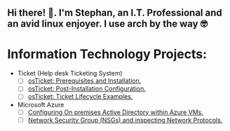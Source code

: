 ## Hi there! 👋. I'm Stephan, an I.T. Professional and an avid linux enjoyer. I use arch by the way 🤓

# Information Technology Projects:  
- Ticket (Help desk Ticketing System)  
    - [ ] [osTicket: Prerequisites and Installation.](https://github.com/stephan-agwai/Ticket.git)  
    - [ ] [osTicket: Post-Installation Configuration.](https://github.com/stephan-agwai/Ticket.git)  
    - [ ] [osTicket: Ticket Lifecycle Examples.](https://github.com/stephan-agwai/Ticket.git)  
- Microsoft Azure  
    - [ ] [Configuring On premises Active Directory within Azure VMs.](https://github.com/stephan-agwai/configuring-acttive-directory.git)  
    - [ ] [Network Security Group (NSGs) and inspecting Network Protocols.](https://github.com/stephan-agwai/Microsoft-Azure.git) 
<!--
**stephan-agwai/stephan-agwai** is a ✨ _special_ ✨ repository because its `README.md` (this file) appears on your GitHub profile.

Here are some ideas to get you started:

- 🔭 I’m currently working on ...
- 🌱 I’m currently learning ...
- 👯 I’m looking to collaborate on ...
- 🤔 I’m looking for help with ...
- 💬 Ask me about ...
- 📫 How to reach me: ...
- 😄 Pronouns: ...
- ⚡ Fun fact: ...
-->
